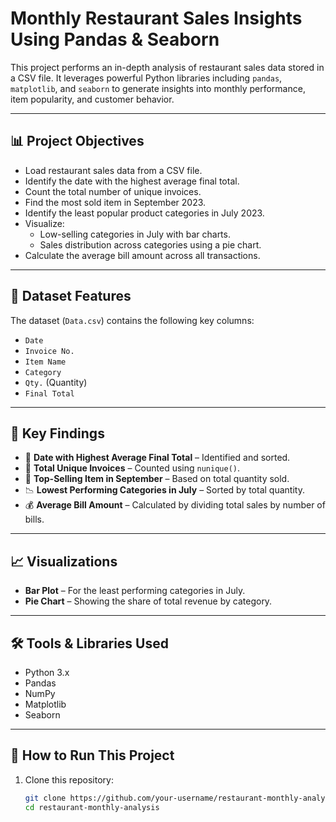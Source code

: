 # Monthly Restaurant Sales Insights Using Pandas & Seaborn

This project performs an in-depth analysis of restaurant sales data stored in a CSV file. It leverages powerful Python libraries including `pandas`, `matplotlib`, and `seaborn` to generate insights into monthly performance, item popularity, and customer behavior.

---

## 📊 Project Objectives

- Load restaurant sales data from a CSV file.
- Identify the date with the highest average final total.
- Count the total number of unique invoices.
- Find the most sold item in September 2023.
- Identify the least popular product categories in July 2023.
- Visualize:
  - Low-selling categories in July with bar charts.
  - Sales distribution across categories using a pie chart.
- Calculate the average bill amount across all transactions.

---

## 📁 Dataset Features

The dataset (`Data.csv`) contains the following key columns:
- `Date`
- `Invoice No.`
- `Item Name`
- `Category`
- `Qty.` (Quantity)
- `Final Total`

---

## 📌 Key Findings

- 📅 **Date with Highest Average Final Total** – Identified and sorted.
- 🧾 **Total Unique Invoices** – Counted using `nunique()`.
- 🥇 **Top-Selling Item in September** – Based on total quantity sold.
- 📉 **Lowest Performing Categories in July** – Sorted by total quantity.
- 💰 **Average Bill Amount** – Calculated by dividing total sales by number of bills.

---

## 📈 Visualizations

- **Bar Plot** – For the least performing categories in July.
- **Pie Chart** – Showing the share of total revenue by category.

---

## 🛠️ Tools & Libraries Used

- Python 3.x
- Pandas
- NumPy
- Matplotlib
- Seaborn

---

## 🚀 How to Run This Project

1. Clone this repository:
   ```bash
   git clone https://github.com/your-username/restaurant-monthly-analysis.git
   cd restaurant-monthly-analysis
